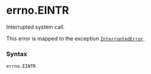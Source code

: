 # errno.EINTR

Interrupted system call.

This error is mapped to the exception [`InterruptedError`](/exceptions/InterruptedError.md).

### Syntax

```python
errno.EINTR
```
